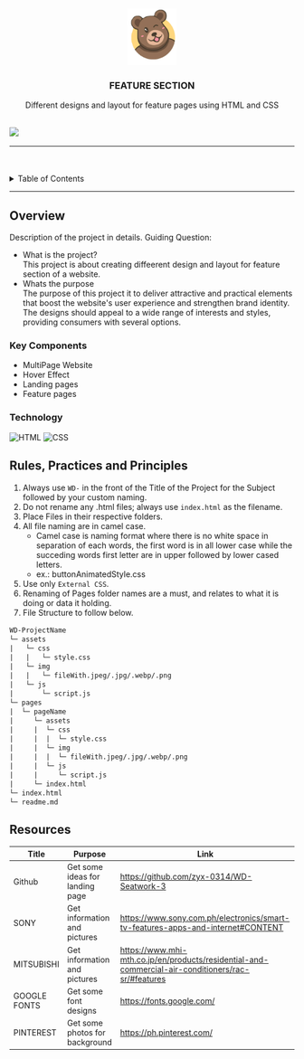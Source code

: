 <a name="readme-top">

<br/>

<br />
<div align="center">
  <a href="https://github.com/zyx-0314/">
    <img src="./assets/img/BEAR.png" alt= width="130" height="100">
  </a>
<h3 align="center">FEATURE SECTION </h3>
</div>

<div align="center">
  Different designs and layout for feature pages using HTML and CSS
</div>

<br />


![](https://visit-counter.vercel.app/counter.png?page=Aviona05/WD-SEATWORK4)

---

<br />
<br />


<details>
  <summary>Table of Contents</summary>
  <ol>
    <li>
      <a href="#overview">Overview</a>
      <ol>
        <li>
          <a href="#key-components">Key Components</a>
        </li>
        <li>
          <a href="#technology">Technology</a>
        </li>
      </ol>
    </li>
    <li>
      <a href="#rule,-practices-and-principles">Rules, Practices and Principles</a>
    </li>
    <li>
      <a href="#resources">Resources</a>
    </li>
  </ol>
</details>

---

## Overview
Description of the project in details.
Guiding Question:
- What is the project? <br> This project is about creating diffeerent design and layout for feature section of a website.
- Whats the purpose <br>The purpose of this project it to deliver attractive and practical elements that boost the website's user experience and strengthen brand identity. The designs should appeal to a wide range of interests and styles, providing consumers with several options.


### Key Components
- MultiPage Website
- Hover Effect
- Landing pages
- Feature pages

### Technology

![HTML](https://img.shields.io/badge/HTML-E34F26?style=for-the-badge&logo=html5&logoColor=white)
![CSS](https://img.shields.io/badge/CSS-1572B6?style=for-the-badge&logo=css3&logoColor=white)

## Rules, Practices and Principles
1. Always use `WD-` in the front of the Title of the Project for the Subject followed by your custom naming.
2. Do not rename any .html files; always use `index.html` as the filename.
3. Place Files in their respective folders.
4. All file naming are in camel case.
   - Camel case is naming format where there is no white space in separation of each words, the first word is in all lower case while the succeding words first letter are in upper followed by lower cased letters.
   - ex.: buttonAnimatedStyle.css
5. Use only `External CSS`.
6. Renaming of Pages folder names are a must, and relates to what it is doing or data it holding.
7. File Structure to follow below.

```
WD-ProjectName
└─ assets
|   └─ css
|   |   └─ style.css
|   └─ img
|   |   └─ fileWith.jpeg/.jpg/.webp/.png
|   └─ js
|       └─ script.js
└─ pages
|  └─ pageName
|     └─ assets
|     |  └─ css
|     |  |  └─ style.css
|     |  └─ img
|     |  |  └─ fileWith.jpeg/.jpg/.webp/.png
|     |  └─ js
|     |     └─ script.js
|     └─ index.html
└─ index.html
└─ readme.md
```

## Resources

| Title | Purpose | Link |
|-|-|-|
|Github|Get some ideas for landing page|https://github.com/zyx-0314/WD-Seatwork-3|
|SONY|Get information and pictures|https://www.sony.com.ph/electronics/smart-tv-features-apps-and-internet#CONTENT|
|MITSUBISHI|Get information and pictures|https://www.mhi-mth.co.jp/en/products/residential-and-commercial-air-conditioners/rac-sr/#features|
|GOOGLE FONTS|Get some font designs|https://fonts.google.com/|
|PINTEREST|Get some photos for background|https://ph.pinterest.com/|



